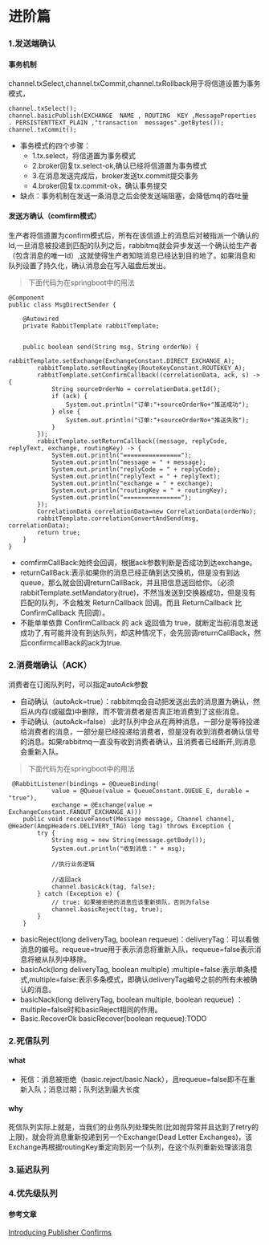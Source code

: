 # 进阶篇

### 1.发送端确认

#### 事务机制
channel.txSelect,channel.txCommit,channel.txRollback用于将信道设置为事务模式，
```
channel.txSelect();
channel.basicPublish(EXCHANGE  NAME , ROUTING  KEY ,MessageProperties . PERSISTENTTEXT_PLAIN ,"transaction  messages".getBytes());
channel.txCommit();
```
* 事务模式的四个步骤：
    * 1.tx.select，将信道置为事务模式
    * 2.broker回复tx.select-ok,确认已经将信道置为事务模式
    * 3.在消息发送完成后，broker发送tx.commit提交事务
    * 4.broker回复tx.commit-ok，确认事务提交 
* 缺点：事务机制在发送一条消息之后会使发送端阻塞，会降低mq的吞吐量

#### 发送方确认（comfirm模式）
生产者将信道置为confirm模式后，所有在该信道上的消息后对被指派一个确认的Id,一旦消息被投递到匹配的队列之后，rabbitmq就会异步发送一个确认给生产者（包含消息的唯一Id）,这就使得生产者知晓消息已经达到目的地了。如果消息和队列设置了持久化，确认消息会在写入磁盘后发出。
>下面代码为在springboot中的用法
```
@Component
public class MsgDirectSender {

    @Autowired
    private RabbitTemplate rabbitTemplate;


    public boolean send(String msg, String orderNo) {
        rabbitTemplate.setExchange(ExchangeConstant.DIRECT_EXCHANGE_A);
        rabbitTemplate.setRoutingKey(RouteKeyConstant.ROUTEKEY_A);
        rabbitTemplate.setConfirmCallback((correlationData, ack, s) -> {
            String sourceOrderNo = correlationData.getId();
            if (ack) {
                System.out.println("订单:"+sourceOrderNo+"推送成功");
            } else {
                System.out.println("订单:"+sourceOrderNo+"推送失败");
            }
        });
        rabbitTemplate.setReturnCallback((message, replyCode, replyText, exchange, routingKey) -> {
            System.out.println("================");
            System.out.println("message = " + message);
            System.out.println("replyCode = " + replyCode);
            System.out.println("replyText = " + replyText);
            System.out.println("exchange = " + exchange);
            System.out.println("routingKey = " + routingKey);
            System.out.println("================");
        });
        CorrelationData correlationData=new CorrelationData(orderNo);
        rabbitTemplate.correlationConvertAndSend(msg, correlationData);
        return true;
    }
}
```
* comfirmCallBack:始终会回调，根据ack参数判断是否成功到达exchange。
* returnCallBack:表示如果你的消息已经正确到达交换机，但是没有到达queue，那么就会回调returnCallBack，并且把信息送回给你。（必须 rabbitTemplate.setMandatory(true)，不然当发送到交换器成功，但是没有匹配的队列，不会触发 ReturnCallback 回调。而且 ReturnCallback 比 ConfirmCallback 先回调）。
* 不能单单依靠 ConfirmCallback 的 ack 返回值为 true，就断定当前消息发送成功了,有可能并没有到达队列，却这种情况下，会先回调returnCallBack，然后confirmcallBack的ack为true.


### 2.消费端确认（ACK）
消费者在订阅队列时，可以指定autoAck参数
* 自动确认（autoAck=true）：rabbitmq会自动把发送出去的消息置为确认，然后从内存(或磁盘)中删除，而不管消费者是否真正地消费到了这些消息。
* 手动确认（autoAck=false）:此时队列中会从在两种消息，一部分是等待投递给消费者的消息，一部分是已经投递给消费者，但是没有收到消费者确认信号的消息。如果rabbitmq一直没有收到消费者确认，且消费者已经断开,则消息会重新入队。
>下面代码为在springboot中的用法
```
 @RabbitListener(bindings = @QueueBinding(
            value = @Queue(value = QueueConstant.QUEUE_E, durable = "true"),
            exchange = @Exchange(value = ExchangeConstant.FANOUT_EXCHANGE_A)))
    public void receiveFanout(Message message, Channel channel, @Header(AmqpHeaders.DELIVERY_TAG) long tag) throws Exception {
        try {
            String msg = new String(message.getBody());
            System.out.println("收到消息：" + msg);
            
            //执行业务逻辑
            
            //返回ack
            channel.basicAck(tag, false);
        } catch (Exception e) {
            // true: 如果被拒绝的消息应该重新排队，否则为false
            channel.basicReject(tag, true);
        }
    }
```
 * basicReject(long deliveryTag, boolean requeue)：deliveryTag：可以看做消息的编号。requeue=true用于表示消息将重新入队，requeue=false表示消息将被从队列中移除。
 * basicAck(long deliveryTag, boolean multiple) :multiple=false:表示单条模式,multiple=false:表示多条模式，即确认deliveryTag编号之前的所有未被确认的消息。
 * basicNack(long deliveryTag, boolean multiple, boolean requeue) ：multiple=false时和basicReject相同的作用。
 * Basic.RecoverOk  basicRecover(boolean  requeue):TODO

### 2.死信队列

#### what
* 死信：消息被拒绝（basic.reject/basic.Nack），且requeue=false即不在重新入队；消息过期；队列达到最大长度


#### why
死信队列实际上就是，当我们的业务队列处理失败(比如抛异常并且达到了retry的上限)，就会将消息重新投递到另一个Exchange(Dead Letter Exchanges)，该Exchange再根据routingKey重定向到另一个队列，在这个队列重新处理该消息




### 3.延迟队列

### 4.优先级队列


#### 参考文章
[Introducing Publisher Confirms](https://www.rabbitmq.com/blog/2011/02/10/introducing-publisher-confirms/)